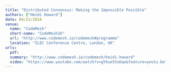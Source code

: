 ```yaml
---
title: "Distributed Consensus: Making the Impossible Possible"
authors: ["Heidi Howard"]
date: 04/11/2016
venue:
  name: "CodeMesh"
  short-name: "CodeMesh16"
  url: "http://www.codemesh.io/codemesh#programme"
  location: "ILEC Conference Centre, London, UK"
urls:
  pdf:
  summary: "http://www.codemesh.io/codemesh/heidi-howard"
  video: "https://www.youtube.com/watch?v=gYkueS5sKqo&feature=youtu.be"
---
```

